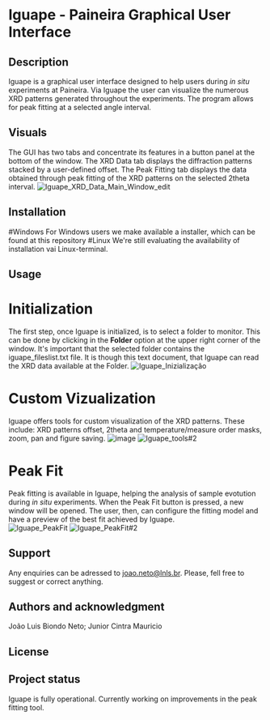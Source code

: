 # Iguape - Paineira Graphical User Interface


## Description
Iguape is a graphical user interface designed to help users during *in situ* experiments at Paineira. Via Iguape the user can visualize the numerous XRD patterns generated throughout the experiments. The program allows for peak fitting at a selected angle interval.  

## Visuals
The GUI has two tabs and concentrate its features in a button panel at the bottom of the window. The XRD Data tab displays the diffraction patterns stacked by a user-defined offset. The Peak Fitting tab displays the data obtained through peak fitting of the XRD patterns on the selected 2theta interval.
![Iguape_XRD_Data_Main_Window_edit](https://github.com/user-attachments/assets/fce0ca77-f7bc-483e-9641-448fa115f84d)
## Installation
#Windows
For Windows users we make available a installer, which can be found at this repository
#Linux
We're still evaluating the availability of installation vai Linux-terminal.
## Usage
# **Initialization**
The first step, once Iguape is initialized, is to select a folder to monitor. This can be done by clicking in the **Folder** option at the upper right corner of the window. It's important that the selected folder contains the iguape_fileslist.txt file. It is though this text document, that Iguape can read the XRD data available at the Folder. 
![Iguape_Inizialização](https://github.com/user-attachments/assets/1fd02452-9f51-4bdf-a837-3d8eeca26618)
# **Custom Vizualization**
Iguape offers tools for custom visualization of the XRD patterns. These include: XRD patterns offset, 2theta and temperature/measure order masks, zoom, pan and figure saving.
![image](https://github.com/user-attachments/assets/edf73403-a4f0-469e-9150-4043866b2828)
![Iguape_tools#2](https://github.com/user-attachments/assets/d1c4cdb5-5b46-4c8d-966c-5cd69ea62c01)
# **Peak Fit**
Peak fitting is available in Iguape, helping the analysis of sample evotution during _in situ_ experiments. When the Peak Fit button is pressed, a new window will be opened. The user, then, can configure the fitting model and have a preview of the best fit achieved by Iguape.  
![Iguape_PeakFit](https://github.com/user-attachments/assets/7470aadb-4439-4da7-8a26-c870bc747b93)
![Iguape_PeakFit#2](https://github.com/user-attachments/assets/97165393-08d8-4d95-b295-6b32726a79a8)

## Support
Any enquiries can be adressed to joao.neto@lnls.br. Please, fell free to suggest or correct anything.

## Authors and acknowledgment
João Luis Biondo Neto;
Junior Cintra Mauricio

## License


## Project status
Iguape is fully operational. Currently working on improvements in the peak fitting tool. 
